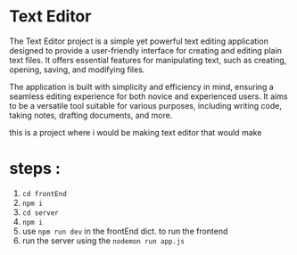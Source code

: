 # Text Editor

The Text Editor project is a simple yet powerful text editing application designed to provide a user-friendly interface for creating and editing plain text files. It offers essential features for manipulating text, such as creating, opening, saving, and modifying files.

The application is built with simplicity and efficiency in mind, ensuring a seamless editing experience for both novice and experienced users. It aims to be a versatile tool suitable for various purposes, including writing code, taking notes, drafting documents, and more.


this is a project where i would be making text editor that would make 
# steps :
1. `cd frontEnd`
2. `npm i `
3. `cd server`
4. `npm i `
5.  use  `npm run dev` in the frontEnd dict. to run the frontend 
6.  run the server using the `nodemon run app.js` 
